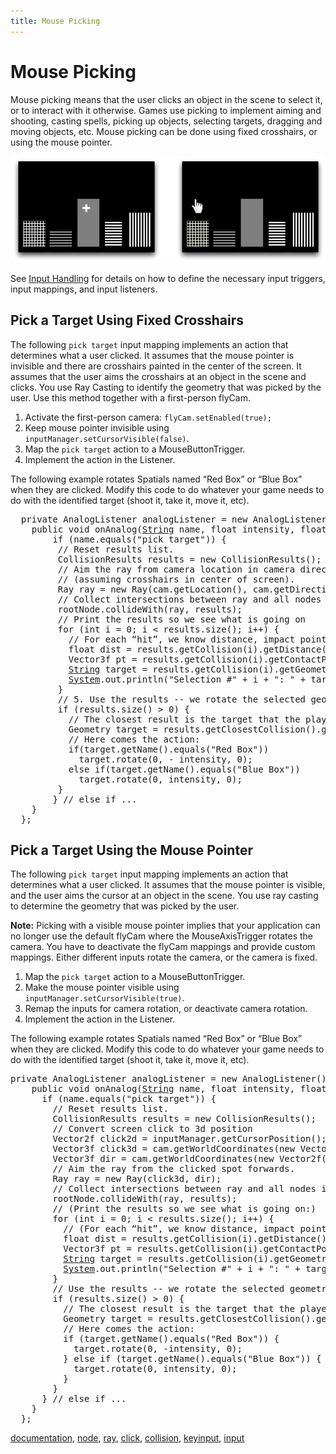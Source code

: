 ```yaml
---
title: Mouse Picking
---
```

<h1 class="sectionedit1" id="mouse_picking">Mouse Picking</h1>
<div class="level1">

<p>
Mouse picking means that the user clicks an object in the scene to select it, or to interact with it otherwise. Games use picking to implement aiming and shooting, casting spells, picking up objects, selecting targets, dragging and moving objects, etc. Mouse picking can be done using fixed crosshairs, or using the mouse pointer.
</p>

<p>
<a href="/resources/jme3-advanced-mouse-picking.png" class="media" title="jme3:advanced:mouse-picking.png"><img src="/resources/jme3-advanced-mouse-picking.png" class="media" alt="" /></a>
</p>

<p>
See <a href="/jme3/advanced/input_handling.html" class="wikilink1" title="jme3:advanced:input_handling">Input Handling</a> for details on how to define the necessary input triggers, input mappings, and input listeners.
</p>

</div>
<!-- EDIT1 SECTION "Mouse Picking" [1-533] -->
<h2 class="sectionedit2" id="pick_a_target_using_fixed_crosshairs">Pick a Target Using Fixed Crosshairs</h2>
<div class="level2">

<p>
The following <code>pick target</code> input mapping implements an action that determines what a user clicked. It assumes that the mouse pointer is invisible and there are crosshairs painted in the center of the screen. It assumes that the user aims the crosshairs at an object in the scene and clicks. You use Ray Casting to identify the geometry that was picked by the user. Use this method together with a first-person flyCam. 
</p>
<ol>
<li class="level1"><div class="li"> Activate the first-person camera: <code>flyCam.setEnabled(true);</code></div>
</li>
<li class="level1"><div class="li"> Keep mouse pointer invisible using <code>inputManager.setCursorVisible(false)</code>.</div>
</li>
<li class="level1"><div class="li"> Map the <code>pick target</code> action to a MouseButtonTrigger. </div>
</li>
<li class="level1"><div class="li"> Implement the action in the Listener.</div>
</li>
</ol>

<p>
The following example rotates Spatials named “Red Box” or “Blue Box” when they are clicked. Modify this code to do whatever your game needs to do with the identified target (shoot it, take it, move it, etc).
</p>
<pre class="code java">  <span class="kw1">private</span> AnalogListener analogListener <span class="sy0">=</span> <span class="kw1">new</span> AnalogListener<span class="br0">(</span><span class="br0">)</span> <span class="br0">{</span>
    <span class="kw1">public</span> <span class="kw4">void</span> onAnalog<span class="br0">(</span><a href="http://www.google.com/search?hl=en&amp;q=allinurl%3Adocs.oracle.com+javase+docs+api+string"><span class="kw3">String</span></a> name, <span class="kw4">float</span> intensity, <span class="kw4">float</span> tpf<span class="br0">)</span> <span class="br0">{</span>
        <span class="kw1">if</span> <span class="br0">(</span>name.<span class="me1">equals</span><span class="br0">(</span><span class="st0">"pick target"</span><span class="br0">)</span><span class="br0">)</span> <span class="br0">{</span>
         <span class="co1">// Reset results list.</span>
         CollisionResults results <span class="sy0">=</span> <span class="kw1">new</span> CollisionResults<span class="br0">(</span><span class="br0">)</span><span class="sy0">;</span>
         <span class="co1">// Aim the ray from camera location in camera direction</span>
         <span class="co1">// (assuming crosshairs in center of screen).</span>
         Ray ray <span class="sy0">=</span> <span class="kw1">new</span> Ray<span class="br0">(</span>cam.<span class="me1">getLocation</span><span class="br0">(</span><span class="br0">)</span>, cam.<span class="me1">getDirection</span><span class="br0">(</span><span class="br0">)</span><span class="br0">)</span><span class="sy0">;</span>
         <span class="co1">// Collect intersections between ray and all nodes in results list.</span>
         rootNode.<span class="me1">collideWith</span><span class="br0">(</span>ray, results<span class="br0">)</span><span class="sy0">;</span>
         <span class="co1">// Print the results so we see what is going on</span>
         <span class="kw1">for</span> <span class="br0">(</span><span class="kw4">int</span> i <span class="sy0">=</span> <span class="nu0">0</span><span class="sy0">;</span> i <span class="sy0">&lt;</span> results.<span class="me1">size</span><span class="br0">(</span><span class="br0">)</span><span class="sy0">;</span> i<span class="sy0">++</span><span class="br0">)</span> <span class="br0">{</span>
           <span class="co1">// For each “hit”, we know distance, impact point, geometry.</span>
           <span class="kw4">float</span> dist <span class="sy0">=</span> results.<span class="me1">getCollision</span><span class="br0">(</span>i<span class="br0">)</span>.<span class="me1">getDistance</span><span class="br0">(</span><span class="br0">)</span><span class="sy0">;</span>
           Vector3f pt <span class="sy0">=</span> results.<span class="me1">getCollision</span><span class="br0">(</span>i<span class="br0">)</span>.<span class="me1">getContactPoint</span><span class="br0">(</span><span class="br0">)</span><span class="sy0">;</span>
           <a href="http://www.google.com/search?hl=en&amp;q=allinurl%3Adocs.oracle.com+javase+docs+api+string"><span class="kw3">String</span></a> target <span class="sy0">=</span> results.<span class="me1">getCollision</span><span class="br0">(</span>i<span class="br0">)</span>.<span class="me1">getGeometry</span><span class="br0">(</span><span class="br0">)</span>.<span class="me1">getName</span><span class="br0">(</span><span class="br0">)</span><span class="sy0">;</span>
           <a href="http://www.google.com/search?hl=en&amp;q=allinurl%3Adocs.oracle.com+javase+docs+api+system"><span class="kw3">System</span></a>.<span class="me1">out</span>.<span class="me1">println</span><span class="br0">(</span><span class="st0">"Selection #"</span> <span class="sy0">+</span> i <span class="sy0">+</span> <span class="st0">": "</span> <span class="sy0">+</span> target <span class="sy0">+</span> <span class="st0">" at "</span> <span class="sy0">+</span> pt <span class="sy0">+</span> <span class="st0">", "</span> <span class="sy0">+</span> dist <span class="sy0">+</span> <span class="st0">" WU away."</span><span class="br0">)</span><span class="sy0">;</span>
         <span class="br0">}</span>
         <span class="co1">// 5. Use the results -- we rotate the selected geometry.</span>
         <span class="kw1">if</span> <span class="br0">(</span>results.<span class="me1">size</span><span class="br0">(</span><span class="br0">)</span> <span class="sy0">&gt;</span> <span class="nu0">0</span><span class="br0">)</span> <span class="br0">{</span>
           <span class="co1">// The closest result is the target that the player picked:</span>
           Geometry target <span class="sy0">=</span> results.<span class="me1">getClosestCollision</span><span class="br0">(</span><span class="br0">)</span>.<span class="me1">getGeometry</span><span class="br0">(</span><span class="br0">)</span><span class="sy0">;</span>
           <span class="co1">// Here comes the action:</span>
           <span class="kw1">if</span><span class="br0">(</span>target.<span class="me1">getName</span><span class="br0">(</span><span class="br0">)</span>.<span class="me1">equals</span><span class="br0">(</span><span class="st0">"Red Box"</span><span class="br0">)</span><span class="br0">)</span>
             target.<span class="me1">rotate</span><span class="br0">(</span><span class="nu0">0</span>, <span class="sy0">-</span> intensity, <span class="nu0">0</span><span class="br0">)</span><span class="sy0">;</span>
           <span class="kw1">else</span> <span class="kw1">if</span><span class="br0">(</span>target.<span class="me1">getName</span><span class="br0">(</span><span class="br0">)</span>.<span class="me1">equals</span><span class="br0">(</span><span class="st0">"Blue Box"</span><span class="br0">)</span><span class="br0">)</span>
             target.<span class="me1">rotate</span><span class="br0">(</span><span class="nu0">0</span>, intensity, <span class="nu0">0</span><span class="br0">)</span><span class="sy0">;</span>
         <span class="br0">}</span>
        <span class="br0">}</span> <span class="co1">// else if ...</span>
    <span class="br0">}</span>
  <span class="br0">}</span><span class="sy0">;</span></pre>

</div>
<!-- EDIT2 SECTION "Pick a Target Using Fixed Crosshairs" [534-3105] -->
<h2 class="sectionedit3" id="pick_a_target_using_the_mouse_pointer">Pick a Target Using the Mouse Pointer</h2>
<div class="level2">

<p>
The following <code>pick target</code> input mapping implements an action that determines what a user clicked. It assumes that the mouse pointer is visible, and the user aims the cursor at an object in the scene. You use ray casting to determine the geometry that was picked by the user. 
</p>

<p>
<strong>Note:</strong> Picking with a visible mouse pointer implies that your application can no longer use the default flyCam where the MouseAxisTrigger rotates the camera. You have to deactivate the flyCam mappings and provide custom mappings. Either different inputs rotate the camera, or the camera is fixed.
</p>
<ol>
<li class="level1"><div class="li"> Map the <code>pick target</code> action to a MouseButtonTrigger. </div>
</li>
<li class="level1"><div class="li"> Make the mouse pointer visible using <code>inputManager.setCursorVisible(true)</code>.</div>
</li>
<li class="level1"><div class="li"> Remap the inputs for camera rotation, or deactivate camera rotation. </div>
</li>
<li class="level1"><div class="li"> Implement the action in the Listener.</div>
</li>
</ol>

<p>
The following example rotates Spatials named “Red Box” or “Blue Box” when they are clicked. Modify this code to do whatever your game needs to do with the identified target (shoot it, take it, move it, etc).
</p>
<pre class="code java"><span class="kw1">private</span> AnalogListener analogListener <span class="sy0">=</span> <span class="kw1">new</span> AnalogListener<span class="br0">(</span><span class="br0">)</span> <span class="br0">{</span>
    <span class="kw1">public</span> <span class="kw4">void</span> onAnalog<span class="br0">(</span><a href="http://www.google.com/search?hl=en&amp;q=allinurl%3Adocs.oracle.com+javase+docs+api+string"><span class="kw3">String</span></a> name, <span class="kw4">float</span> intensity, <span class="kw4">float</span> tpf<span class="br0">)</span> <span class="br0">{</span>
      <span class="kw1">if</span> <span class="br0">(</span>name.<span class="me1">equals</span><span class="br0">(</span><span class="st0">"pick target"</span><span class="br0">)</span><span class="br0">)</span> <span class="br0">{</span>
        <span class="co1">// Reset results list.</span>
        CollisionResults results <span class="sy0">=</span> <span class="kw1">new</span> CollisionResults<span class="br0">(</span><span class="br0">)</span><span class="sy0">;</span>
        <span class="co1">// Convert screen click to 3d position</span>
        Vector2f click2d <span class="sy0">=</span> inputManager.<span class="me1">getCursorPosition</span><span class="br0">(</span><span class="br0">)</span><span class="sy0">;</span>
        Vector3f click3d <span class="sy0">=</span> cam.<span class="me1">getWorldCoordinates</span><span class="br0">(</span><span class="kw1">new</span> Vector2f<span class="br0">(</span>click2d.<span class="me1">x</span>, click2d.<span class="me1">y</span><span class="br0">)</span>, 0f<span class="br0">)</span>.<span class="me1">clone</span><span class="br0">(</span><span class="br0">)</span><span class="sy0">;</span>
        Vector3f dir <span class="sy0">=</span> cam.<span class="me1">getWorldCoordinates</span><span class="br0">(</span><span class="kw1">new</span> Vector2f<span class="br0">(</span>click2d.<span class="me1">x</span>, click2d.<span class="me1">y</span><span class="br0">)</span>, 1f<span class="br0">)</span>.<span class="me1">subtractLocal</span><span class="br0">(</span>click3d<span class="br0">)</span>.<span class="me1">normalizeLocal</span><span class="br0">(</span><span class="br0">)</span><span class="sy0">;</span>
        <span class="co1">// Aim the ray from the clicked spot forwards.</span>
        Ray ray <span class="sy0">=</span> <span class="kw1">new</span> Ray<span class="br0">(</span>click3d, dir<span class="br0">)</span><span class="sy0">;</span>
        <span class="co1">// Collect intersections between ray and all nodes in results list.</span>
        rootNode.<span class="me1">collideWith</span><span class="br0">(</span>ray, results<span class="br0">)</span><span class="sy0">;</span>
        <span class="co1">// (Print the results so we see what is going on:)</span>
        <span class="kw1">for</span> <span class="br0">(</span><span class="kw4">int</span> i <span class="sy0">=</span> <span class="nu0">0</span><span class="sy0">;</span> i <span class="sy0">&lt;</span> results.<span class="me1">size</span><span class="br0">(</span><span class="br0">)</span><span class="sy0">;</span> i<span class="sy0">++</span><span class="br0">)</span> <span class="br0">{</span>
          <span class="co1">// (For each “hit”, we know distance, impact point, geometry.)</span>
          <span class="kw4">float</span> dist <span class="sy0">=</span> results.<span class="me1">getCollision</span><span class="br0">(</span>i<span class="br0">)</span>.<span class="me1">getDistance</span><span class="br0">(</span><span class="br0">)</span><span class="sy0">;</span>
          Vector3f pt <span class="sy0">=</span> results.<span class="me1">getCollision</span><span class="br0">(</span>i<span class="br0">)</span>.<span class="me1">getContactPoint</span><span class="br0">(</span><span class="br0">)</span><span class="sy0">;</span>
          <a href="http://www.google.com/search?hl=en&amp;q=allinurl%3Adocs.oracle.com+javase+docs+api+string"><span class="kw3">String</span></a> target <span class="sy0">=</span> results.<span class="me1">getCollision</span><span class="br0">(</span>i<span class="br0">)</span>.<span class="me1">getGeometry</span><span class="br0">(</span><span class="br0">)</span>.<span class="me1">getName</span><span class="br0">(</span><span class="br0">)</span><span class="sy0">;</span>
          <a href="http://www.google.com/search?hl=en&amp;q=allinurl%3Adocs.oracle.com+javase+docs+api+system"><span class="kw3">System</span></a>.<span class="me1">out</span>.<span class="me1">println</span><span class="br0">(</span><span class="st0">"Selection #"</span> <span class="sy0">+</span> i <span class="sy0">+</span> <span class="st0">": "</span> <span class="sy0">+</span> target <span class="sy0">+</span> <span class="st0">" at "</span> <span class="sy0">+</span> pt <span class="sy0">+</span> <span class="st0">", "</span> <span class="sy0">+</span> dist <span class="sy0">+</span> <span class="st0">" WU away."</span><span class="br0">)</span><span class="sy0">;</span>
        <span class="br0">}</span>
        <span class="co1">// Use the results -- we rotate the selected geometry.</span>
        <span class="kw1">if</span> <span class="br0">(</span>results.<span class="me1">size</span><span class="br0">(</span><span class="br0">)</span> <span class="sy0">&gt;</span> <span class="nu0">0</span><span class="br0">)</span> <span class="br0">{</span>
          <span class="co1">// The closest result is the target that the player picked:</span>
          Geometry target <span class="sy0">=</span> results.<span class="me1">getClosestCollision</span><span class="br0">(</span><span class="br0">)</span>.<span class="me1">getGeometry</span><span class="br0">(</span><span class="br0">)</span><span class="sy0">;</span>
          <span class="co1">// Here comes the action:</span>
          <span class="kw1">if</span> <span class="br0">(</span>target.<span class="me1">getName</span><span class="br0">(</span><span class="br0">)</span>.<span class="me1">equals</span><span class="br0">(</span><span class="st0">"Red Box"</span><span class="br0">)</span><span class="br0">)</span> <span class="br0">{</span>
            target.<span class="me1">rotate</span><span class="br0">(</span><span class="nu0">0</span>, <span class="sy0">-</span>intensity, <span class="nu0">0</span><span class="br0">)</span><span class="sy0">;</span>
          <span class="br0">}</span> <span class="kw1">else</span> <span class="kw1">if</span> <span class="br0">(</span>target.<span class="me1">getName</span><span class="br0">(</span><span class="br0">)</span>.<span class="me1">equals</span><span class="br0">(</span><span class="st0">"Blue Box"</span><span class="br0">)</span><span class="br0">)</span> <span class="br0">{</span>
            target.<span class="me1">rotate</span><span class="br0">(</span><span class="nu0">0</span>, intensity, <span class="nu0">0</span><span class="br0">)</span><span class="sy0">;</span>
          <span class="br0">}</span>
        <span class="br0">}</span>
      <span class="br0">}</span> <span class="co1">// else if ...</span>
    <span class="br0">}</span>
  <span class="br0">}</span><span class="sy0">;</span></pre>
<div class="tags"><span>
	<a href="/tag/documentation.html" class="wikilink1" title="tag:documentation" rel="tag">documentation</a>,
	<a href="/tag/node.html" class="wikilink1" title="tag:node" rel="tag">node</a>,
	<a href="/tag/ray.html" class="wikilink1" title="tag:ray" rel="tag">ray</a>,
	<a href="/tag/click.html" class="wikilink1" title="tag:click" rel="tag">click</a>,
	<a href="/tag/collision.html" class="wikilink1" title="tag:collision" rel="tag">collision</a>,
	<a href="/tag/keyinput.html" class="wikilink1" title="tag:keyinput" rel="tag">keyinput</a>,
	<a href="/tag/input.html" class="wikilink1" title="tag:input" rel="tag">input</a>
</span></div>

</div>
<!-- EDIT3 SECTION "Pick a Target Using the Mouse Pointer" [3106-] -->
